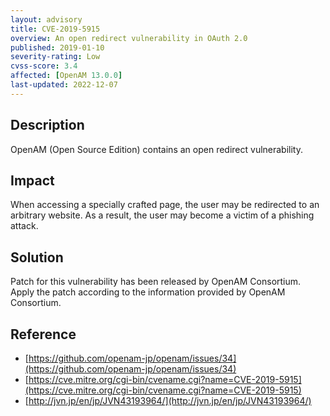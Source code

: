 ```yaml
---
layout: advisory
title: CVE-2019-5915
overview: An open redirect vulnerability in OAuth 2.0
published: 2019-01-10
severity-rating: Low
cvss-score: 3.4
affected: [OpenAM 13.0.0]
last-updated: 2022-12-07
---
```

## Description

OpenAM (Open Source Edition) contains an open redirect vulnerability.

## Impact

When accessing a specially crafted page, the user may be redirected to an arbitrary website.
As a result, the user may become a victim of a phishing attack.

## Solution

Patch for this vulnerability has been released by OpenAM Consortium.
Apply the patch according to the information provided by OpenAM Consortium.

## Reference

* [https://github.com/openam-jp/openam/issues/34](https://github.com/openam-jp/openam/issues/34)
* [https://cve.mitre.org/cgi-bin/cvename.cgi?name=CVE-2019-5915](https://cve.mitre.org/cgi-bin/cvename.cgi?name=CVE-2019-5915)
* [http://jvn.jp/en/jp/JVN43193964/](http://jvn.jp/en/jp/JVN43193964/)
